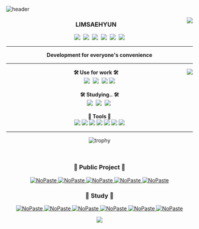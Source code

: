 ![header](https://capsule-render.vercel.app/api?type=Waving&color=timeGradient&height=350&section=header&text=saehyun%&fontSize=90)

<img align="right" src="https://github-readme-stats.vercel.app/api?username=limsaehyun&theme=dracula&exclude_repo=Computer-Science-Engineering&layout=compact&langs_count=10"/>

  <div align="center">
  
### LIMSAEHYUN
<a>
  <a href="https://resume.saehyun.kr"><img src="https://img.shields.io/badge/Notion-34567C?style=flat-square&logo=Notion&logoColor=white&link=https://resume.saehyun.kr"/></a>&nbsp
  <a href="https://medium.com/@limsaehyun"><img src="https://img.shields.io/badge/Medium-000000?style=flat-square&logo=Medium&log*oColor=white&link=https://medium.com/@limsaehyun"/></a>&nbsp
  <a href="https://velog.io/@limsaehyun"><img src="https://img.shields.io/badge/VELOG-11B48A?style=flat-square&logo=Vimeo&logoColor=white&link=https://velog.io/@limsaehyun"/></a>&nbsp
  <a href="https://www.instagram.com/sae.__.hyun/"><img src="https://img.shields.io/badge/Instagram-E4405F?style=flat-square&logo=Instagram&logoColor=white&link=https://www.instagram.com/sae.__.hyun/"/></a>&nbsp
  <a href="https://www.facebook.com/profile.php?id=100016589911133"><img src="https://img.shields.io/badge/Facebook-1877F2?style=flat-square&logo=Facebook&logoColor=white&link=https://www.facebook.com/profile.php?id=100016589911133"/></a>&nbsp
  <a href="https://www.linkedin.com/in/세현-임-220912228/" target="_blank"> <img src="https://img.shields.io/badge/LinkedIn-0A66C2?style=flat-square&logo=LinkedIn&logoColor=white"/>
</a>
</div>

---

<div align="center">
<b>Development for everyone's convenience</b>
</div>

---

<div align="left">
<img align="right" src="https://github-readme-stats.vercel.app/api/top-langs/?username=limsaehyun&theme=dracula&exclude_repo=Computer-Science-Engineering&layout=compact&langs_count=10"/>
<div align="center">  
<b>🛠 Use for work 🛠</b>
</div>
<div align="center">
  <img src="https://img.shields.io/badge/Android-3DDC84?style=flat-square&logo=Android&logoColor=white"/>&nbsp
  <img src="https://img.shields.io/badge/Kotlin-0095D5?style=flat-square&logo=Kotlin&logoColor=white"/>&nbsp
  <img src="https://img.shields.io/badge/Java-007396?style=flat-square&logo=Java&logoColor=white"/>
  <img src="https://img.shields.io/badge/Firebase-yellow?style=flat-square&logo=firebase&logoColor=white"/>
  
<div align="center">
  <br/>
<b>🛠 Studying.. 🛠</b>
</div>
<div align="center">
  <img src="https://img.shields.io/badge/Spring-6DB33F?style=flat-square&logo=Spring&logoColor=white"/>&nbsp 
  <img src="https://img.shields.io/badge/Flutter-02569B?style=flat-square&logo=Flutter&logoColor=white"/>&nbsp
  <img src="https://img.shields.io/badge/Dart-0175C2?style=flat-square&logo=Dart&logoColor=white"/>&nbsp

<div align="center">
  <br/>
<b>🔩 Tools 🔩</b>
</div>
<div align="center">

<img src="https://img.shields.io/badge/AndroidStudio-3DDC84?style=flat-square&logo=AndroidStudio&logoColor=white "/>
<img src="https://img.shields.io/badge/IntelliJ IDEA-000000?style=flat-square&logo=IntelliJ-IDEA&logoColor=white"/>
<img src="https://img.shields.io/badge/Visual Studio Code-007ACC?style=flat-square&logo=Visual-Studio-Code&logoColor=white"/>
<img src="https://img.shields.io/badge/Jira-0052CC?style=flat-square&logo=Jira&logoColor=white"/>
<img src="https://img.shields.io/badge/Notion-000000?style=flat-square&logo=Notion&logoColor=white"/>
<img src="https://img.shields.io/badge/Postman-FF6C37?style=flat-square&logo=Postman&logoColor=white"/>
<img src="https://img.shields.io/badge/GitKraken-179287?style=flat-square&logo=GitKraken&logoColor=white"/>
  
---
  
![trophy](https://github-profile-trophy.vercel.app/?username=limsaehyun&theme=chalk&row=1&column=7&margin-w=5)
  
<br>
  
<div align="center">  

### 📑 Public Project 📑
  
[<picture><source media="(prefers-color-scheme: dark)" srcset="https://ghrs.vercel.app/api/pin?username=Team-ComIT&repo=SimTong-Android"/>
  <img alt="NoPaste" src="https://ghrs.vercel.app/api/pin?username=Team-ComIT&repo=SimTong-Android">
</picture>](https://github.com/Team-ComIT/SimTong-Android)
[<picture><source media="(prefers-color-scheme: dark)" srcset="https://ghrs.vercel.app/api/pin?username=duckie-team&repo=quack-quack-android"/>
  <img alt="NoPaste" src="https://ghrs.vercel.app/api/pin?username=duckie-team&repo=quack-quack-android">
</picture>](https://github.com/duckie-team/quack-quack-android)
[<picture><source media="(prefers-color-scheme: dark)" srcset="https://ghrs.vercel.app/api/pin?username=team-aliens&repo=DMS-Android"/>
  <img alt="NoPaste" src="https://ghrs.vercel.app/api/pin?username=team-aliens&repo=DMS-Android">
</picture>](https://github.com/team-aliens/DMS-Android)
[<picture><source media="(prefers-color-scheme: dark)" srcset="https://ghrs.vercel.app/api/pin?username=Walkhub&repo=walkhub_android"/>
  <img alt="NoPaste" src="https://ghrs.vercel.app/api/pin?username=Walkhub&repo=walkhub_android">
</picture>](https://github.com/Walkhub/walkhub_android)
[<picture><source media="(prefers-color-scheme: dark)" srcset="https://ghrs.vercel.app/api/pin?username=Team-Smonkey&repo=SMonkey-Backend"/>
  <img alt="NoPaste" src="https://ghrs.vercel.app/api/pin?username=Team-Smonkey&repo=SMonkey-Backend">
</picture>](https://github.com/Team-Smonkey/SMonkey-Backend)
  
   
<div align="center">  

### 📑 Study 📑
  
  
[<picture><source media="(prefers-color-scheme: dark)" srcset="https://ghrs.vercel.app/api/pin?username=limsaehyun&repo=Android_Study"/>
  <img alt="NoPaste" src="https://ghrs.vercel.app/api/pin?username=limsaehyun&repo=Android_Study">
</picture>](https://github.com/limsaehyun/Android_Study)
[<picture><source media="(prefers-color-scheme: dark)" srcset="https://ghrs.vercel.app/api/pin?username=DSM-Android-Study&repo=DSM-Android-Study-Season-2"/>
  <img alt="NoPaste" src="https://ghrs.vercel.app/api/pin?username=DSM-Android-Study&repo=DSM-Android-Study-Season-2">
</picture>](https://github.com/DSM-Android-Study/DSM-Android-Study-Season-2)
[<picture><source media="(prefers-color-scheme: dark)" srcset="https://ghrs.vercel.app/api/pin?username=DSM-Android-Study&repo=DSM-Android-Study"/>
  <img alt="NoPaste" src="https://ghrs.vercel.app/api/pin?username=DSM-Android-Study&repo=DSM-Android-Study">
</picture>](https://github.com/DSM-Android-Study/DSM-Android-Study)
[<picture><source media="(prefers-color-scheme: dark)" srcset="https://ghrs.vercel.app/api/pin?username=Develop-Team-Study&repo=Android-Team-Study"/>
  <img alt="NoPaste" src="https://ghrs.vercel.app/api/pin?username=Develop-Team-Study&repo=Android-Team-Study">
</picture>](https://github.com/Develop-Team-Study/Android-Team-Study)
[<picture><source media="(prefers-color-scheme: dark)" srcset="https://ghrs.vercel.app/api/pin?username=limsaehyun&repo=DataBase-Study"/>
  <img alt="NoPaste" src="https://ghrs.vercel.app/api/pin?username=limsaehyun&repo=DataBase-Study">
</picture>](https://github.com/limsaehyun/DataBase-Study)
[<picture><source media="(prefers-color-scheme: dark)" srcset="https://ghrs.vercel.app/api/pin?username=study-algohaza&repo=JAVA_Algorithm"/>
  <img alt="NoPaste" src="https://ghrs.vercel.app/api/pin?username=study-algohaza&repo=JAVA_Algorithm">
</picture>](https://github.com/study-algohaza/JAVA_Algorithm)

  

<img src="https://visitor-badge.glitch.me/badge?page_id=limsaehyun"/>
